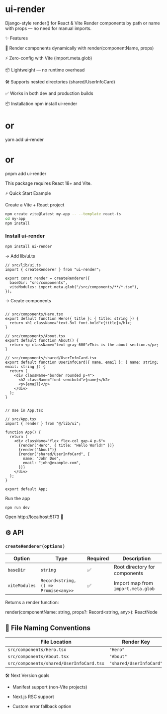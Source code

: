 # ui-render

Django-style render() for React & Vite
Render components by path or name with props — no need for manual imports.

✨ Features

🎯 Render components dynamically with render(componentName, props)

⚡ Zero-config with Vite (import.meta.glob)

📦 Lightweight — no runtime overhead

🛠 Supports nested directories (shared/UserInfoCard)

✅ Works in both dev and production builds

📦 Installation
npm install ui-render
# or
yarn add ui-render
# or
pnpm add ui-render


This package requires React 18+ and Vite.

⚡ Quick Start Example

Create a Vite + React project

``` bash
npm create vite@latest my-app -- --template react-ts
cd my-app
npm install
```


### Install ui-render

``` bash
npm install ui-render
```


-> Add lib/ui.ts

``` tsx
// src/lib/ui.ts
import { createRenderer } from "ui-render";

export const render = createRenderer({
  baseDir: "src/components", 
  viteModules: import.meta.glob("/src/components/**/*.tsx"),
});
```


-> Create components

``` tsx

// src/components/Hero.tsx
export default function Hero({ title }: { title: string }) {
  return <h1 className="text-3xl font-bold">{title}</h1>;
}

// src/components/About.tsx
export default function About() {
  return <p className="text-gray-600">This is the about section.</p>;
}

// src/components/shared/UserInfoCard.tsx
export default function UserInfoCard({ name, email }: { name: string; email: string }) {
  return (
    <div className="border rounded p-4">
      <h2 className="font-semibold">{name}</h2>
      <p>{email}</p>
    </div>
  );
}


// Use in App.tsx

// src/App.tsx
import { render } from "@/lib/ui";

function App() {
  return (
    <div className="flex flex-col gap-4 p-6">
      {render("Hero", { title: "Hello World!" })}
      {render("About")}
      {render("shared/UserInfoCard", {
        name: "John Doe",
        email: "john@example.com",
      })}
    </div>
  );
}

export default App;

```

Run the app

``` bash
npm run dev
```


Open http://localhost:5173
 🚀


## ⚙️ API

### `createRenderer(options)`

| Option       | Type                                 | Required | Description                        |
| ------------ | ------------------------------------ | -------- | ---------------------------------- |
| `baseDir`    | `string`                              | ✅       | Root directory for components      |
| `viteModules`| `Record<string, () => Promise<any>>`  | ✅       | Import map from `import.meta.glob` |


Returns a render function:

render(componentName: string, props?: Record<string, any>): ReactNode


## 📁 File Naming Conventions

| File Location                         | Render Key               |
| ------------------------------------- | ----------------------- |
| `src/components/Hero.tsx`             | `"Hero"`                |
| `src/components/About.tsx`            | `"About"`               |
| `src/components/shared/UserInfoCard.tsx` | `"shared/UserInfoCard"` |


🛠 Next Version goals

 - Manifest support (non-Vite projects)

 - Next.js RSC support

 - Custom error fallback option
